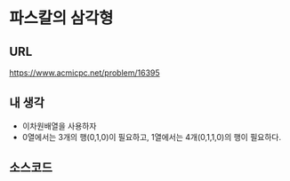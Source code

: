 # 파스칼의 삼각형

## URL

<https://www.acmicpc.net/problem/16395>

## 내 생각

- 이차원배열을 사용하자
- 0열에서는 3개의 행(0,1,0)이 필요하고, 1열에서는 4개(0,1,1,0)의 행이 필요하다.

## 소스코드
